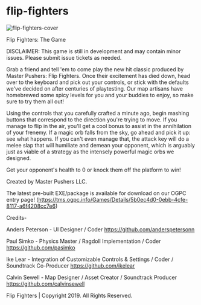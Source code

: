 # flip-fighters
![flip-fighters-cover](https://user-images.githubusercontent.com/47459855/58119705-75ad4780-7bb8-11e9-963b-f7a9db768ab2.jpeg)


Flip Fighters: The Game

DISCLAIMER: This game is still in development and may contain minor issues. Please submit issue tickets as needed.

Grab a friend and tell 'em to come play the new hit classic produced by Master Pushers: Flip Fighters. Once their excitement has died down, head over to the keyboard and pick out your controls, or stick with the defaults we've decided on after centuries of playtesting. Our map artisans have homebrewed some spicy levels for you and your buddies to enjoy, so make sure to try them all out!

Using the controls that you carefully crafted a minute ago, begin mashing buttons that correspond to the direction you're trying to move. If you manage to flip in the air, you'll get a cool bonus to assist in the annihilation of your frenemy. If a magic orb falls from the sky, go ahead and pick it up: see what happens. If you can't even manage that, the attack key will do a melee slap that will humiliate and demean your opponent, which is arguably just as viable of a strategy as the intensely powerful magic orbs we designed.

Get your opponent's health to 0 or knock them off the platform to win!

Created by Master Pushers LLC. 

The latest pre-built EXE/package is available for download on our OGPC entry page! (https://tms.ogpc.info/Games/Details/5b0ec4d0-0ebb-4cfe-8117-a6f4208cc7e6)

Credits-

Anders Peterson - UI Designer / Coder https://github.com/anderspetersonn

Paul Simko - Physics Master / Ragdoll Implementation / Coder https://github.com/pasimko

Ike Lear - Integration of Customizable Controls & Settings / Coder / Soundtrack Co-Producer https://github.com/ikelear

Calvin Sewell - Map Designer / Asset Creator / Soundtrack Producer https://github.com/calvinsewell

Flip Fighters | Copyright 2019. All Rights Reserved.
